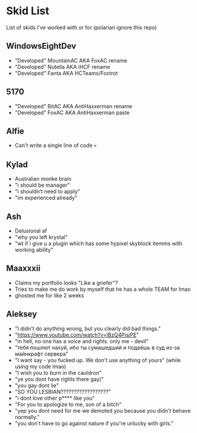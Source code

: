 # Skid List
List of skids I’ve worked with or for
(polarian ignore this repo)

## WindowsEightDev
- "Developed" MountainAC AKA FoxAC rename
- "Developed" Nutella AKA iHCF rename
- "Developed" Fanta AKA HCTeams/Foxtrot

## 5170
- "Developed" BitAC AKA AntiHaxxerman rename
- "Developed" FoxAC AKA AntiHaxxerman paste

## Alfie
- Can't write a single line of code :skull:

## Kylad
- Australian monke brain
- "i should be manager"
- "i shouldn’t need to apply"
- "im experienced already"

## Ash
- Delusional af
- "why you left krystal"
- "wt if i give u a plugin which has some hypixel skyblock itemms with working ability"

## Maaxxxii
- Claims my portfolio looks "Like a griefer"?
- Tries to make me do work by myself that he has a whole TEAM for lmao
- ghosted me for like 2 weeks

## Aleksey
- "I didn't do anything wrong, but you clearly did bad things."
- "https://www.youtube.com/watch?v=lBzQ4PjsjPE"
- "in hell, no one has a voice and rights. only me - devil"
- "тебя пошлют нахуй, ибо ты сумашедший и подаёшь в суд из-за майнкрафт сервера"
- "I want say - you fucked up. We don't use anything of yours" (while using my code lmao)
- "I wish you to burn in the cauldron"
- "ye you dont have rights there gay)"
- "you gay dont lie"
- "SO YOU LESBIAN??????????????????"
- "i dont love other p**** like you"
- "For you to apologize to me, son of a bitch"
- "yep you dont need for me we demoted you because you didn't behave normally."
- "you don't have to go against nature if you're unlucky with girls."
